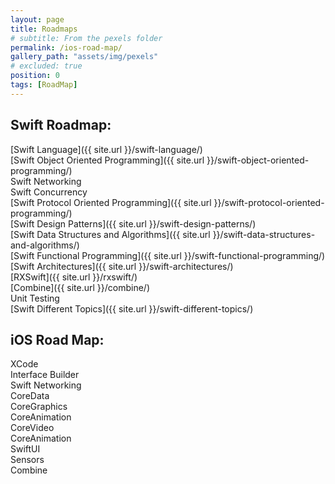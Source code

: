 ```yaml
---
layout: page
title: Roadmaps
# subtitle: From the pexels folder
permalink: /ios-road-map/
gallery_path: "assets/img/pexels"
# excluded: true
position: 0
tags: [RoadMap]
---
```


## Swift Roadmap:

[Swift Language]({{ site.url }}/swift-language/)<br>
[Swift Object Oriented Programming]({{ site.url }}/swift-object-oriented-programming/)<br>
Swift Networking<br>
Swift Concurrency<br>
[Swift Protocol Oriented Programming]({{ site.url }}/swift-protocol-oriented-programming/)<br>
[Swift Design Patterns]({{ site.url }}/swift-design-patterns/)<br>
[Swift Data Structures and Algorithms]({{ site.url }}/swift-data-structures-and-algorithms/)<br>
[Swift Functional Programming]({{ site.url }}/swift-functional-programming/)<br>
[Swift Architectures]({{ site.url }}/swift-architectures/)<br>
[RXSwift]({{ site.url }}/rxswift/)<br>
[Combine]({{ site.url }}/combine/)<br>
Unit Testing<br>
[Swift Different Topics]({{ site.url }}/swift-different-topics/)<br>

## iOS Road Map:

XCode<br>
Interface Builder<br>
Swift Networking<br>
CoreData<br>
CoreGraphics<br>
CoreAnimation<br>
CoreVideo<br>
CoreAnimation<br>
SwiftUI<br>
Sensors<br>
Combine

<!-- 
## iOS Security Road Map:
1<br>
1<br>
1<br>
1<br>
 -->
